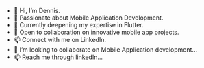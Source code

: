 - 👋 Hi, I’m Dennis.
- 👀 Passionate about Mobile Application Development.
- 🌱 Currently deepening my expertise in Flutter.
- 💼 Open to collaboration on innovative mobile app projects.
- 📫 Connect with me on LinkedIn.
- 💞️ I’m looking to collaborate on Mobile Application development...
- 📫 Reach me through linkedIn...

<!---
codex7Teen/codex7Teen is a ✨ special ✨ repository because its `README.md` (this file) appears on your GitHub profile.
You can click the Preview link to take a look at your changes.
--->
